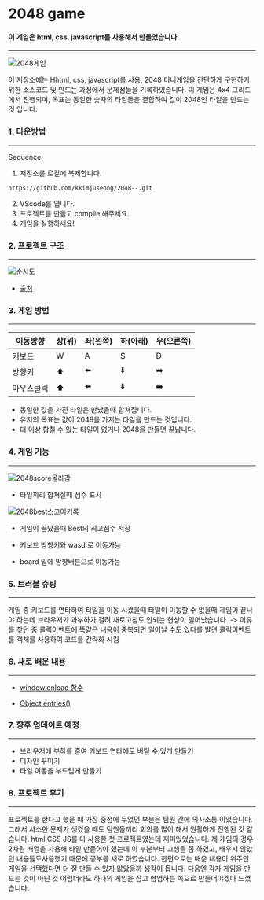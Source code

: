 # 2048 game
#### 이 게임은  html, css, javascript를 사용해서 만들었습니다.
---

![2048게임](/assets/2048게임.PNG)

이 저장소에는 Hhtml, css, javascript를 사용, 2048 미니게임을 간단하게 구현하기 위한 소스코드 및 만드는 과정에서 문제점들을 기록하였습니다.
이 게임은 4x4 그리드에서 진행되며, 목표는 동일한 숫자의 타일들을 결합하여 값이 2048인 타일을 만드는 것 입니다.

### 1. 다운방법
---

Sequence:
1. 저장소를 로컬에 복제합니다.
```
https://github.com/kkimjuseong/2048--.git
```
2. VScode를 엽니다.
3. 프로젝트를 만들고 compile 해주세요.
4. 게임을 실행하세요!
### 2. 프로젝트 구조
---
![순서도](/assets/순서도.PNG)
- [출처](https://blog.naver.com/stronghu/222512802590)
### 3. 게임 방법 
---
|이동방향|상(위)|좌(왼쪽)|하(아래)|우(오른쪽)|
|---|---|---|---|---|
|키보드| W | A | S | D |
|방향키|⬆️|⬅️|⬇️|➡️|
|마우스클릭|⬆️|⬅️|⬇️|➡️|

- 동일한 값을 가진 타일은 만났을때 합쳐집니다.
- 유저의 목표는 값이 2048을 가지는 타일을 만드는 것입니다.
- 더 이상 합칠 수 있는 타일이 없거나 2048을 만들면 끝납니다.
### 4. 게임 기능
---
![2048score올라감](/assets/2048score올라감.PNG)

- 타일끼리 합쳐질때 점수 표시


![2048best스코어기록](/assets/2048best스코어기록.PNG)

- 게임이 끝났을때 Best의 최고점수 저장


- 키보드 방향키와 wasd 로 이동가능
- board 밑에 방향버튼으로 이동가능


### 5. 트러블 슈팅
---
게임 중 키보드를 연타하여 타일을 이동 시켰을때 타일이 이동할 수 없을때 게임이 끝나야 하는데 브라우저가 과부하가 걸려 새로고침도 안되는 현상이 일어났습니다.
-> 이유를 찾던 중 클릭이벤트에 똑같은 내용이 중복되면 일어날 수도 있다를 발견 클릭이벤트를 객체를 사용하여 코드를 간략화 시킴
### 6. 새로 배운 내용
---
- [window.onload 함수](https://developer.mozilla.org/ko/docs/Web/API/Window)

- [Object.entries()](https://developer.mozilla.org/ko/docs/Web/JavaScript/Reference/Global_Objects/Object/entries)
### 7. 향후 업데이트 예정
---
- 브라우저에 부하를 줄여 키보드 연타에도 버틸 수 있게 만들기
- 디자인 꾸미기
- 타일 이동을 부드럽게 만들기
### 8. 프로젝트 후기
---
프로젝트를 한다고 했을 때 가장 중점에 두었던 부분은 팀원 간에 의사소통 이었습니다. 그래서 사소한 문제가 생겼을 때도 팀원들끼리 회의를 많이 해서 원활하게 진행된 것 같습니다.
html CSS JS를 다 사용한 첫 프로젝트였는데 재미있었습니다. 제 게임의 경우 2차원 배열을 사용해 타일 만들어야 했는데 이 부분부터 고생을 좀 하였고, 배우지 않았던 내용들도사용했기 때문에  공부를 새로 하였습니다. 한편으로는 배운 내용이 위주인 게임을 선택했다면 더 잘 만들 수 있지 않았을까 생각이 듭니다. 다음엔 각자 게임을 만드는 것이 아닌 것 어렵더라도 하나의 게임을 잡고 협업하는 쪽으로 만들어야겠다 느꼈습니다.